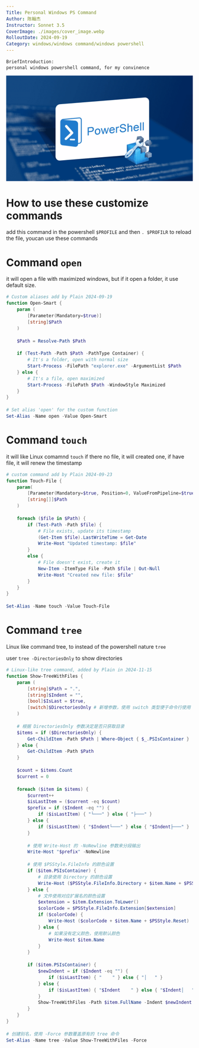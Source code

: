 ```yaml
---
Title: Personal Windows PS Command
Author: 陈翰杰
Instructor: Sonnet 3.5
CoverImage: ./images/cover_image.webp
RolloutDate: 2024-09-19
Category: windows/windows command/windows powershell
---
```


```
BriefIntroduction: 
personal windows powershell command, for my convinence
```

<!-- split -->

![cover](./images/cover_image.webp)

# How to use these customize commands

add this command in the powershell `$PROFILE` and then `. $PROFILR` to reload the file, youcan use these commands

# Command `open`

it will open a file with maximized windows, but if it open a folder, it use default size.

```powershell
# Custom aliases add by Plain 2024-09-19
function Open-Smart {
    param (
        [Parameter(Mandatory=$true)]
        [string]$Path
    )

    $Path = Resolve-Path $Path

    if (Test-Path -Path $Path -PathType Container) {
        # It's a folder, open with normal size
        Start-Process -FilePath "explorer.exe" -ArgumentList $Path
    } else {
        # It's a file, open maximized
        Start-Process -FilePath $Path -WindowStyle Maximized
    }
}

# Set alias 'open' for the custom function
Set-Alias -Name open -Value Open-Smart
```

# Command `touch`

it will like Linux comamnd `touch` if there no file, it will created one, if have file, it will renew the timestamp

```powershell
# custom command add by Plain 2024-09-23
function Touch-File {
    param(
        [Parameter(Mandatory=$true, Position=0, ValueFromPipeline=$true)]
        [string[]]$Path
    )

    foreach ($file in $Path) {
        if (Test-Path -Path $file) {
            # File exists, update its timestamp
            (Get-Item $file).LastWriteTime = Get-Date
            Write-Host "Updated timestamp: $file"
        }
        else {
            # File doesn't exist, create it
            New-Item -ItemType File -Path $file | Out-Null
            Write-Host "Created new file: $file"
        }
    }
}

Set-Alias -Name touch -Value Touch-File
```

# Command `tree`

Linux like command tree, to instead of the powershell nature `tree`

user `tree -DirectoriesOnly` to show directories

```powershell
# Linux-like tree command, added by Plain in 2024-11-15
function Show-TreeWithFiles {
    param (
        [string]$Path = ".",
        [string]$Indent = "",
        [bool]$IsLast = $true,
        [switch]$DirectoriesOnly # 新增参数，使用 switch 类型便于命令行使用
    )

    # 根据 DirectoriesOnly 参数决定是否只获取目录
    $items = if ($DirectoriesOnly) {
        Get-ChildItem -Path $Path | Where-Object { $_.PSIsContainer }
    } else {
        Get-ChildItem -Path $Path
    }
    
    $count = $items.Count
    $current = 0

    foreach ($item in $items) {
        $current++
        $isLastItem = ($current -eq $count)
        $prefix = if ($Indent -eq "") {
            if ($isLastItem) { "└───" } else { "├───" }
        } else {
            if ($isLastItem) { "$Indent└───" } else { "$Indent├───" }
        }

        # 使用 Write-Host 的 -NoNewline 参数来分段输出
        Write-Host "$prefix" -NoNewline

        # 使用 $PSStyle.FileInfo 的颜色设置
        if ($item.PSIsContainer) {
            # 目录使用 Directory 的颜色设置
            Write-Host ($PSStyle.FileInfo.Directory + $item.Name + $PSStyle.Reset)
        } else {
            # 文件使用对应扩展名的颜色设置
            $extension = $item.Extension.ToLower()
            $colorCode = $PSStyle.FileInfo.Extension[$extension]
            if ($colorCode) {
                Write-Host ($colorCode + $item.Name + $PSStyle.Reset)
            } else {
                # 如果没有定义颜色，使用默认颜色
                Write-Host $item.Name
            }
        }

        if ($item.PSIsContainer) {
            $newIndent = if ($Indent -eq "") {
                if ($isLastItem) { "    " } else { "│   " }
            } else {
                if ($isLastItem) { "$Indent    " } else { "$Indent│   " }
            }
            Show-TreeWithFiles -Path $item.FullName -Indent $newIndent -IsLast $isLastItem -DirectoriesOnly:$DirectoriesOnly
        }
    }
}

# 创建别名，使用 -Force 参数覆盖原有的 tree 命令
Set-Alias -Name tree -Value Show-TreeWithFiles -Force
```

